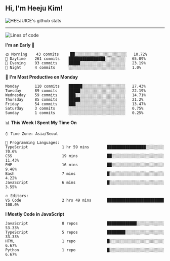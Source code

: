 ## Hi, I'm Heeju Kim!

![HEEJUICE's github stats](https://github-readme-stats.vercel.app/api?username=HEEJUICE&show_icons=true)

---
<!--START_SECTION:waka-->
![Lines of code](https://img.shields.io/badge/From%20Hello%20World%20I%27ve%20Written-8.2%20million%20lines%20of%20code-blue)

**I'm an Early 🐤** 

```text
🌞 Morning    43 commits     ██░░░░░░░░░░░░░░░░░░░░░░░   10.72% 
🌆 Daytime    261 commits    ████████████████░░░░░░░░░   65.09% 
🌃 Evening    93 commits     █████░░░░░░░░░░░░░░░░░░░░   23.19% 
🌙 Night      4 commits      ░░░░░░░░░░░░░░░░░░░░░░░░░   1.0%

```
📅 **I'm Most Productive on Monday** 

```text
Monday       110 commits    ██████░░░░░░░░░░░░░░░░░░░   27.43% 
Tuesday      89 commits     █████░░░░░░░░░░░░░░░░░░░░   22.19% 
Wednesday    59 commits     ███░░░░░░░░░░░░░░░░░░░░░░   14.71% 
Thursday     85 commits     █████░░░░░░░░░░░░░░░░░░░░   21.2% 
Friday       54 commits     ███░░░░░░░░░░░░░░░░░░░░░░   13.47% 
Saturday     3 commits      ░░░░░░░░░░░░░░░░░░░░░░░░░   0.75% 
Sunday       1 commits      ░░░░░░░░░░░░░░░░░░░░░░░░░   0.25%

```


📊 **This Week I Spent My Time On** 

```text
⌚︎ Time Zone: Asia/Seoul

💬 Programming Languages: 
TypeScript               1 hr 59 mins        █████████████████░░░░░░░░   70.6% 
CSS                      19 mins             ██░░░░░░░░░░░░░░░░░░░░░░░   11.43% 
PHP                      16 mins             ██░░░░░░░░░░░░░░░░░░░░░░░   9.48% 
Bash                     7 mins              █░░░░░░░░░░░░░░░░░░░░░░░░   4.22% 
JavaScript               6 mins              █░░░░░░░░░░░░░░░░░░░░░░░░   3.55%

🔥 Editors: 
VS Code                  2 hrs 49 mins       █████████████████████████   100.0%

```

**I Mostly Code in JavaScript** 

```text
JavaScript               8 repos             █████████████░░░░░░░░░░░░   53.33% 
TypeScript               5 repos             ████████░░░░░░░░░░░░░░░░░   33.33% 
HTML                     1 repo              █░░░░░░░░░░░░░░░░░░░░░░░░   6.67% 
Python                   1 repo              █░░░░░░░░░░░░░░░░░░░░░░░░   6.67%

```



<!--END_SECTION:waka-->

